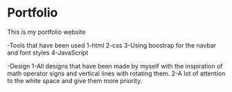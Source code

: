 # Portfolio
This is my portfolio website 

-Tools that have been used
1-html
2-css
3-Using boostrap for the navbar and font styles
4-JavaScript

-Design 
1-All designs that have been made by myself with the inspiration of math operator signs and vertical lines with rotating them.
2-A lot of attention to the white space and give them more priority.



